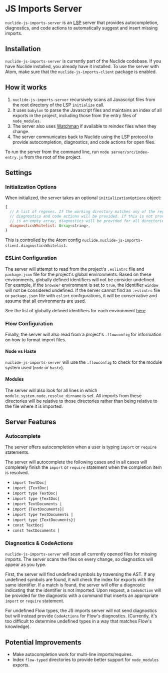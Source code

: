 # JS Imports Server
`nuclide-js-imports-server` is an [LSP](https://github.com/Microsoft/language-server-protocol/blob/master/protocol.md) server that provides autocompletion, diagnostics, and code actions to automatically suggest and insert missing imports.

## Installation
`nuclide-js-imports-server` is currently part of the Nuclide codebase. If you have Nuclide installed, you already have it installed. To use
the server with Atom, make sure that the `nuclide-js-imports-client` package is enabled.


## How it works

1. `nuclide-js-imports-server` recursively scans all Javascript files from the root directory of the LSP `initialize` call.
2. It uses `babylon` to parse the Javascript files and maintains an index of all exports in the project, including those from the entry files of `node_modules`.
3. The server also uses [Watchman](https://facebook.github.io/watchman/) if available to reindex files when they change.
4. The server communicates back to Nuclide using the LSP protocol to provide autocompletion, diagnostics, and code actions for open files.

To run the server from the command line, run `node server/src/index-entry.js` from the root of the project.

## Settings

### Initialization Options
When initialized, the server takes an optional `initializationOptions` object:

```javascript
{
  // A list of regexes. If the working directory matches any of the regexes,
  // diagnostics and code actions will be provided. If this is not provided or
  // is an empty array, diagnostics will be provided for all directories.
  diagnosticsWhitelist: Array<string>,
}
```

This is controlled by the Atom config `nuclide.nuclide-js-imports-client.diagnosticsWhitelist`.

### ESLint Configuration
The server will attempt to read from the project's `.eslintrc` file and `package.json` file for the project's global environments.
Based on these environments, globally defined identifiers will not be consider undefined. For example, if the `browser` environment
is set to `true`, the identifier `window` will not be considered undefined. If the server cannot find an `.eslintrc` file or `package.json`
file with `eslint` configurations, it will be conservative and assume that all environments are used.

See the list of globally defined identifiers for each environment [here](https://github.com/sindresorhus/globals/blob/master/globals.json).

### Flow Configuration
Finally, the server will also read from a project's `.flowconfig` for information on how to format import files.

#### Node vs Haste
`nuclide-js-imports-server` will use the `.flowconfig` to check for the module system used (`node` or `haste`).

#### Modules
The server will also look for all lines in which `module.system.node.resolve_dirname` is set. All imports from these directories
will be relative to those directories rather than being relative to the file where it is imported.

## Server Features

### Autocomplete
The server offers autocompletion when a user is typing `import` or `require` statements.

The server will autocomplete the following cases and in all cases will completely
finish the `import` or `require` statement when the completion item is resolved.
- `import TextDoc|`
- `import {TextDoc|`
- `import type TextDoc|`
- `import type {TextDoc|`
- `import TextDocuments |`
- `import {TextDocuments}|`
- `import type TextDocuments |`
- `import type {TextDocuments}|`
- `const TextDoc|`
- `const TextDocuments |`

### Diagnostics & CodeActions
`nuclide-js-imports-server` will scan all currently opened files for missing imports. The
server scans the files on every change, so diagnostics will appear as you type.

First, the server will find undefined symbols by traversing the AST.
If any undefined symbols are found, it will check the index for exports with the same
identifier. If a match is found, the server will offer a diagnostic indicating that the
identifier is not imported. Upon request, a `CodeAction` will be provided for the
diagnostic with a command that inserts an appropriate `import` or `require` statement.

For undefined Flow types, the JS imports server will not send diagnostics but will
instead provide `CodeActions` for Flow's diagnostics. (Currently, it's too difficult
to determine undefined types in a way that matches Flow's knowledge).

## Potential Improvements
- Make autocompletion work for multi-line imports/requires.
- Index `flow-typed` directories to provide better support for `node_modules` exports.
